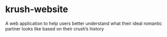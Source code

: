 # krush-website

A web application to help users better understand what their ideal romantic partner looks like based on their crush’s history
